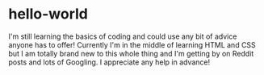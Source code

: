 # hello-world
I'm still learning the basics of coding and could use any bit of advice anyone has to offer! Currently I'm in the middle of learning HTML and CSS but I am totally brand new to this whole thing and I'm getting by on Reddit posts and lots of Googling. I appreciate any help in advance!
